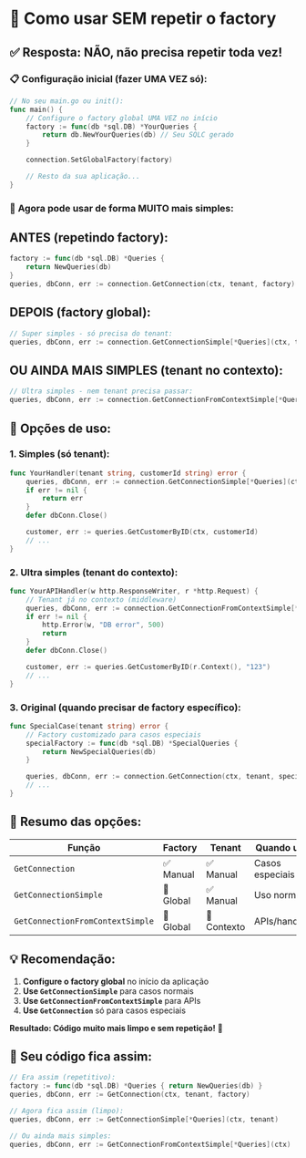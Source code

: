 # 🚀 Como usar SEM repetir o factory

## ✅ **Resposta: NÃO, não precisa repetir toda vez!**

### 📋 **Configuração inicial (fazer UMA VEZ só):**

```go
// No seu main.go ou init():
func main() {
    // Configure o factory global UMA VEZ no início
    factory := func(db *sql.DB) *YourQueries {
        return db.NewYourQueries(db) // Seu SQLC gerado
    }

    connection.SetGlobalFactory(factory)

    // Resto da sua aplicação...
}
```

### 🎯 **Agora pode usar de forma MUITO mais simples:**

## **ANTES (repetindo factory):**

```go
factory := func(db *sql.DB) *Queries {
    return NewQueries(db)
}
queries, dbConn, err := connection.GetConnection(ctx, tenant, factory) // ❌ Repetitivo
```

## **DEPOIS (factory global):**

```go
// Super simples - só precisa do tenant:
queries, dbConn, err := connection.GetConnectionSimple[*Queries](ctx, tenant) // ✅ Clean!
```

## **OU AINDA MAIS SIMPLES (tenant no contexto):**

```go
// Ultra simples - nem tenant precisa passar:
queries, dbConn, err := connection.GetConnectionFromContextSimple[*Queries](ctx) // ✅ Perfect!
```

## 🔧 **Opções de uso:**

### **1. Simples (só tenant):**

```go
func YourHandler(tenant string, customerId string) error {
    queries, dbConn, err := connection.GetConnectionSimple[*Queries](ctx, tenant)
    if err != nil {
        return err
    }
    defer dbConn.Close()

    customer, err := queries.GetCustomerByID(ctx, customerId)
    // ...
}
```

### **2. Ultra simples (tenant do contexto):**

```go
func YourAPIHandler(w http.ResponseWriter, r *http.Request) {
    // Tenant já no contexto (middleware)
    queries, dbConn, err := connection.GetConnectionFromContextSimple[*Queries](r.Context())
    if err != nil {
        http.Error(w, "DB error", 500)
        return
    }
    defer dbConn.Close()

    customer, err := queries.GetCustomerByID(r.Context(), "123")
    // ...
}
```

### **3. Original (quando precisar de factory específico):**

```go
func SpecialCase(tenant string) error {
    // Factory customizado para casos especiais
    specialFactory := func(db *sql.DB) *SpecialQueries {
        return NewSpecialQueries(db)
    }

    queries, dbConn, err := connection.GetConnection(ctx, tenant, specialFactory)
    // ...
}
```

## 🎯 **Resumo das opções:**

| Função                           | Factory   | Tenant      | Quando usar     |
| -------------------------------- | --------- | ----------- | --------------- |
| `GetConnection`                  | ✅ Manual | ✅ Manual   | Casos especiais |
| `GetConnectionSimple`            | 🔄 Global | ✅ Manual   | Uso normal      |
| `GetConnectionFromContextSimple` | 🔄 Global | 🔄 Contexto | APIs/handlers   |

## 💡 **Recomendação:**

1. **Configure o factory global** no início da aplicação
2. **Use `GetConnectionSimple`** para casos normais
3. **Use `GetConnectionFromContextSimple`** para APIs
4. **Use `GetConnection`** só para casos especiais

**Resultado: Código muito mais limpo e sem repetição!** 🎉

## 📝 **Seu código fica assim:**

```go
// Era assim (repetitivo):
factory := func(db *sql.DB) *Queries { return NewQueries(db) }
queries, dbConn, err := GetConnection(ctx, tenant, factory)

// Agora fica assim (limpo):
queries, dbConn, err := GetConnectionSimple[*Queries](ctx, tenant)

// Ou ainda mais simples:
queries, dbConn, err := GetConnectionFromContextSimple[*Queries](ctx)
```
